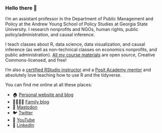 ### Hello there 👋

I’m an assistant professor in the Department of Public Management and Policy at the Andrew Young School of Policy Studies at Georgia State University. I research nonprofits and NGOs, human rights, public policy/administration, and causal inference.

I teach classes about R, data science, data visualization, and causal inference (as well as non-technical classes on economics nonprofits, and public administration). [All my course materials](https://www.andrewheiss.com/teaching/) are open source, Creative Commons-licensed, and free!

I’m also a [certified RStudio instructor](https://education.rstudio.com/trainers/people/heiss+andrew/) and a [Posit Academy mentor](https://posit.co/products/enterprise/academy/) and absolutely love teaching how to use R and the tidyverse.

You can find me online at all these places:

- 🏠 [Personal website and blog](https://www.andrewheiss.com/)
- 👨‍👩‍👧‍👦 [Family blog](https://www.heissatopia.com/)
- 🐘 <a rel="me" href="https://fediscience.org/@andrew">Mastodon</a>
- 🐦 [Twitter](https://twitter.com/andrewheiss)
- 🎥 [YouTube](https://www.youtube.com/andrewheiss)
- 💼 [LinkedIn](https://www.linkedin.com/in/andrewheiss)

<!--
**andrewheiss/andrewheiss** is a ✨ _special_ ✨ repository because its `README.md` (this file) appears on your GitHub profile.

Here are some ideas to get you started:

- 🔭 I’m currently working on ...
- 🌱 I’m currently learning ...
- 👯 I’m looking to collaborate on ...
- 🤔 I’m looking for help with ...
- 💬 Ask me about ...
- 📫 How to reach me: ...
- 😄 Pronouns: ...
- ⚡ Fun fact: ...
-->

